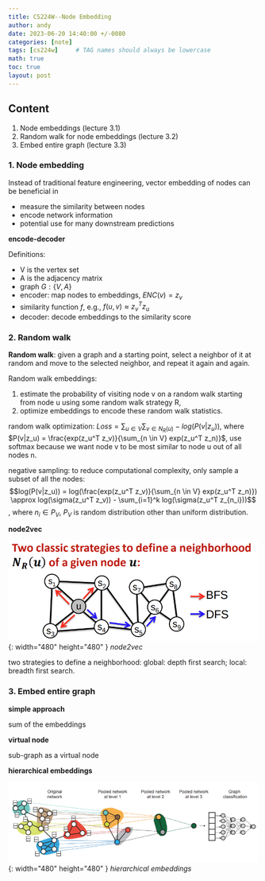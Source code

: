 ```yaml
---
title: CS224W--Node Embedding
author: andy
date: 2023-06-20 14:40:00 +/-0080
categories: [note]
tags: [cs224w]     # TAG names should always be lowercase
math: true
toc: true
layout: post
---
```


## Content
1. Node embeddings (lecture 3.1)
2. Random walk for node embeddings  (lecture 3.2)
3. Embed entire graph (lecture 3.3)

### 1. Node embedding
Instead of traditional feature engineering, vector embedding of nodes can be beneficial in
 - measure the similarity between nodes
 - encode network information
 - potential use for many downstream predictions

**encode-decoder**

Definitions:
- V is the vertex set
- A is the adjacency matrix
- graph $G : \{ V, A \}$
- encoder: map nodes to embeddings, $ENC(v) = z_v$
- similarity function $f$, e.g., $f(u,v) \approx z_v^T z_u$
- decoder: decode embeddings to the similarity score

### 2. Random walk
**Random walk**: given a graph and a starting point, select a neighbor of it at random and move to the selected neighbor, and repeat it again and again.

Random walk embeddings: 
1) estimate the probability of visiting node v on a random walk starting from node u using some random walk strategy R,
2) optimize embeddings to encode these random walk statistics.

random walk optimization:
$Loss = \sum_{u \in V} \sum_{v \in N_R(u)} - log(P(v|z_u))$,
where $P(v|z_u) = \frac{exp(z_u^T z_v)}{\sum_{n \in V} exp(z_u^T z_n)}$, use softmax because we want node v to be most similar to node u out of all nodes n.

negative sampling: 
to reduce computational complexity, only sample a subset of all the nodes:
$$log(P(v|z_u)) = log(\frac{exp(z_u^T z_v)}{\sum_{n \in V} exp(z_u^T z_n)}) \approx log(\sigma(z_u^T z_v)) - \sum_{i=1}^k log(\sigma(z_u^T z_{n_i}))$$, where $n_i \in P_V$, $P_V$ is random distribution other than uniform distribution.

**node2vec**

![Desktop View](/assets/img/post/2023-06-23-node2vec.png){: width="480" height="480" }
_node2vec_

two strategies to define a neighborhood:
global: depth first search; local: breadth first search.


### 3. Embed entire graph

**simple approach**

sum of the embeddings

**virtual node**

sub-graph as a virtual node

**hierarchical embeddings**

![Desktop View](/assets/img/post/2023-06-23-hierarchicalembedings.png){: width="480" height="480" }
_hierarchical embeddings_

